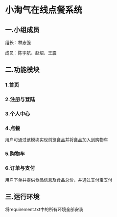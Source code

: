 # 小淘气在线点餐系统

## 一.小组成员

组长：林志强

成员：陈宇航、赵炤、王震

## 二.功能模块

### 1.首页

### 2.注册与登陆

### 3.个人中心

### 4.点餐

用户可通过该模块实现浏览食品并将食品加入到购物车

### 5.购物车

### 6.订单与支付

用户下单并提供食品信息及食品总价，并通过支付宝支付

## 三.运行环境

将requirement.txt中的所有环境全部安装

















